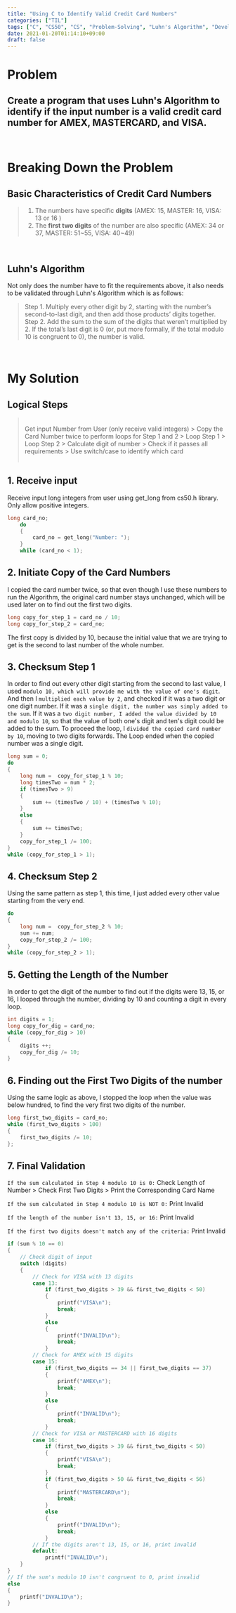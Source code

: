 ```yaml
---
title: "Using C to Identify Valid Credit Card Numbers"
categories: ["TIL"]
tags: ["C", "CS50", "CS", "Problem-Solving", "Luhn's Algorithm", "Developer"]
date: 2021-01-20T01:14:10+09:00
draft: false
---
```


# Problem
## Create a program that uses Luhn's Algorithm to identify if the input number is a valid credit card number for AMEX, MASTERCARD, and VISA.

<br>

# Breaking Down the Problem

## Basic Characteristics of Credit Card Numbers

> 1. The numbers have specific **digits** (AMEX: 15, MASTER: 16, VISA: 13 or 16 )
> 2. The **first two digits** of the number are also specific (AMEX: 34 or 37, MASTER: 51~55, VISA: 40~49)

<br>

## Luhn's Algorithm
Not only does the number have to fit the requirements above, it also needs to be validated through Luhn's Algorithm which is as follows:

> Step 1. Multiply every other digit by 2, starting with the number’s second-to-last digit, and then add those products’ digits together.
> Step 2. Add the sum to the sum of the digits that weren’t multiplied by 2.
> If the total’s last digit is 0 (or, put more formally, if the total modulo 10 is congruent to 0), the number is valid.

<br>

# My Solution
## Logical Steps

> <br> Get input Number from User (only receive valid integers) > Copy the Card Number twice to perform loops for Step 1 and 2 > Loop Step 1 > Loop Step 2 > Calculate digit of number > Check if it passes all requirements > Use switch/case to identify which card <br>
> <br>

## 1. Receive input
Receive input long integers from user using get_long from cs50.h library. Only allow positive integers.

``` C
long card_no;
    do
    {
        card_no = get_long("Number: ");
    }
    while (card_no < 1);
```

## 2. Initiate Copy of the Card Numbers
I copied the card number twice, so that even though I use these numbers to run the Algorithm, the original card number stays unchanged, which will be used later on to find out the first two digits.

``` C
long copy_for_step_1 = card_no / 10;
long copy_for_step_2 = card_no;
```

The first copy is divided by 10, because the initial value that we are trying to get is the second to last number of the whole number.

## 3. Checksum Step 1
In order to find out every other digit starting from the second to last value, I used `modulo 10, which will provide me with the value of one's digit`. And then I `multiplied each value by 2`, and checked if it was a two digit or one digit number. If it was a `single digit, the number was simply added to the sum`. If it was a `two digit number, I added the value divided by 10 and modulo 10`, so that the value of both one's digit and ten's digit could be added to the sum. To proceed the loop, I `divided the copied card number by 10`, moving to two digits forwards. The Loop ended when the copied number was a single digit.

``` C
long sum = 0;
do
{
    long num =  copy_for_step_1 % 10;
    long timesTwo = num * 2;
    if (timesTwo > 9)
    {
        sum += (timesTwo / 10) + (timesTwo % 10);
    }
    else
    {
        sum += timesTwo;
    }
    copy_for_step_1 /= 100;
}
while (copy_for_step_1 > 1);
```


## 4. Checksum Step 2
Using the same pattern as step 1, this time, I just added every other value starting from the very end.

``` C
do
{
    long num =  copy_for_step_2 % 10;
    sum += num;
    copy_for_step_2 /= 100;
}
while (copy_for_step_2 > 1);
```

## 5. Getting the Length of the Number
In order to get the digit of the number to find out if the digits were 13, 15, or 16, I looped through the number, dividing by 10 and counting a digit in every loop.
``` C
int digits = 1;
long copy_for_dig = card_no;
while (copy_for_dig > 10)
{
    digits ++;
    copy_for_dig /= 10;
}
```
## 6. Finding out the First Two Digits of the number
Using the same logic as above, I stopped the loop when the value was below hundred, to find the very first two digits of the number.

``` C
long first_two_digits = card_no;
while (first_two_digits > 100)
{
    first_two_digits /= 10;
};
```

## 7. Final Validation
`If the sum calculated in Step 4 modulo 10 is 0:` Check Length of Number > Check First Two Digits > Print the Corresponding Card Name

`If the sum calculated in Step 4 modulo 10 is NOT 0:` Print Invalid

`If the length of the number isn't 13, 15, or 16:` Print Invalid

`If the first two digits doesn't match any of the criteria:` Print Invalid
``` C
if (sum % 10 == 0)
{
    // Check digit of input
    switch (digits)
    {
        // Check for VISA with 13 digits
        case 13:
            if (first_two_digits > 39 && first_two_digits < 50)
            {
                printf("VISA\n");
                break;
            }
            else
            {
                printf("INVALID\n");
                break;
            }
        // Check for AMEX with 15 digits
        case 15:
            if (first_two_digits == 34 || first_two_digits == 37)
            {
                printf("AMEX\n");
                break;
            }
            else
            {
                printf("INVALID\n");
                break;
            }
        // Check for VISA or MASTERCARD with 16 digits
        case 16:
            if (first_two_digits > 39 && first_two_digits < 50)
            {
                printf("VISA\n");
                break;
            }
            if (first_two_digits > 50 && first_two_digits < 56)
            {
                printf("MASTERCARD\n");
                break;
            }
            else
            {
                printf("INVALID\n");
                break;
            }
        // If the digits aren't 13, 15, or 16, print invalid
        default:
            printf("INVALID\n");
    }
}
// If the sum's modulo 10 isn't congruent to 0, print invalid
else
{
    printf("INVALID\n");
}
```


